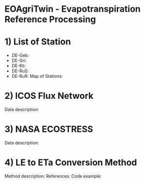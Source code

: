 # EOAgriTwin - Evapotranspiration Reference Processing

# 1) List of Station
- DE-Geb:
- DE-Gri:
- DE-Kli:
- DE-RuS:
- DE-RuR:
Map of Stations: 

# 2) ICOS Flux Network
Data description:

# 3) NASA ECOSTRESS 
Data description:

# 4) LE to ETa Conversion Method
Method description:
References: 
Code example: 
